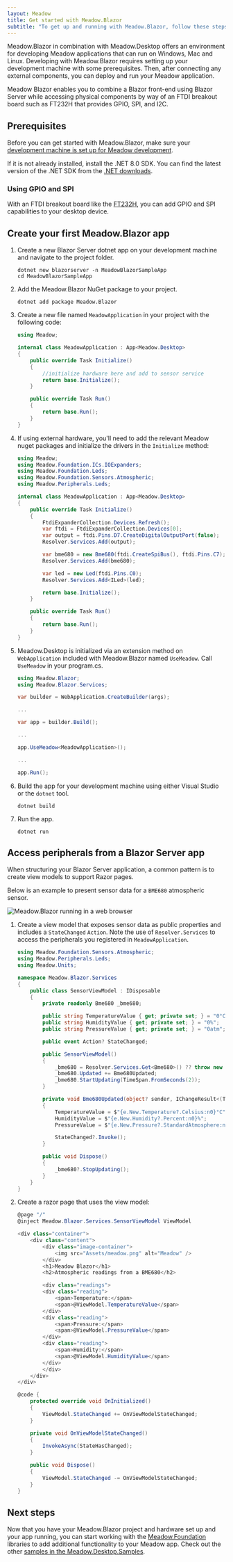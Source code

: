 ```yaml
---
layout: Meadow
title: Get started with Meadow.Blazor
subtitle: "To get up and running with Meadow.Blazor, follow these steps:"
---
```


Meadow.Blazor in combination with Meadow.Desktop offers an environment for developing Meadow applications that can run on Windows, Mac and Linux. Developing with Meadow.Blazor requires setting up your development machine with some prerequisites. Then, after connecting any external components, you can deploy and run your Meadow application.

Meadow Blazor enables you to combine a Blazor front-end using Blazor Server while accessing physical components by way of an FTDI breakout board such as FT232H that provides GPIO, SPI, and I2C.

## Prerequisites

Before you can get started with Meadow.Blazor, make sure your [development machine is set up for Meadow development](/Meadow/Getting_Started/Hello_World/).

If it is not already installed, install the .NET 8.0 SDK. You can find the latest version of the .NET SDK from the [.NET downloads](https://dotnet.microsoft.com/download/dotnet/).

### Using GPIO and SPI

With an FTDI breakout board like the [FT232H](https://www.adafruit.com/product/2264), you can add GPIO and SPI capabilities to your desktop device.

## Create your first Meadow.Blazor app

1. Create a new Blazor Server dotnet app on your development machine and navigate to the project folder.

    ```command
    dotnet new blazorserver -n MeadowBlazorSampleApp
    cd MeadowBlazorSampleApp
    ```

1. Add the Meadow.Blazor NuGet package to your project.

    ```command
    dotnet add package Meadow.Blazor
    ```

1. Create a new file named `MeadowApplication` in your project with the following code:

    ```csharp
    using Meadow;

    internal class MeadowApplication : App<Meadow.Desktop>
    {
        public override Task Initialize()
        {
            //initialize hardware here and add to sensor service
            return base.Initialize();
        }

        public override Task Run()
        {
            return base.Run();
        }
    }
    ```

1. If using external hardware, you'll need to add the relevant Meadow nuget packages and initialize the drivers in the `Initialize` method:

    ```csharp
    using Meadow;
    using Meadow.Foundation.ICs.IOExpanders;
    using Meadow.Foundation.Leds;
    using Meadow.Foundation.Sensors.Atmospheric;
    using Meadow.Peripherals.Leds;

    internal class MeadowApplication : App<Meadow.Desktop>
    {
        public override Task Initialize()
        {
            FtdiExpanderCollection.Devices.Refresh();
            var ftdi = FtdiExpanderCollection.Devices[0];
            var output = ftdi.Pins.D7.CreateDigitalOutputPort(false);
            Resolver.Services.Add(output);

            var bme680 = new Bme680(ftdi.CreateSpiBus(), ftdi.Pins.C7);
            Resolver.Services.Add(bme680);

            var led = new Led(ftdi.Pins.C0);
            Resolver.Services.Add<ILed>(led);

            return base.Initialize();
        }

        public override Task Run()
        {
            return base.Run();
        }
    }
    ```

1. Meadow.Desktop is initialized via an extension method on `WebApplication` included with Meadow.Blazor named `UseMeadow`. Call `UseMeadow` in your program.cs.

    ```csharp
    using Meadow.Blazor;
    using Meadow.Blazor.Services;

    var builder = WebApplication.CreateBuilder(args);

    ...

    var app = builder.Build();

    ...

    app.UseMeadow<MeadowApplication>();

    ...

    app.Run();
    ```

1. Build the app for your development machine using either Visual Studio or the `dotnet` tool.

    ```command
    dotnet build
    ```

1. Run the app.

    ```command
    dotnet run
    ```

## Access peripherals from a Blazor Server app

When structuring your Blazor Server application, a common pattern is to create view models to support Razor pages.

Below is an example to present sensor data for a `BME680` atmospheric sensor. 

![Meadow.Blazor running in a web browser](meadow_blazor.jpg)

1. Create a view model that exposes sensor data as public properties and includes a `StateChanged` `Action`. Note the use of `Resolver.Services` to access the peripherals you registered in `MeadowApplication`. 

    ```csharp
    using Meadow.Foundation.Sensors.Atmospheric;
    using Meadow.Peripherals.Leds;
    using Meadow.Units;

    namespace Meadow.Blazor.Services
    {
        public class SensorViewModel : IDisposable
        {
            private readonly Bme680 _bme680;

            public string TemperatureValue { get; private set; } = "0°C";
            public string HumidityValue { get; private set; } = "0%";
            public string PressureValue { get; private set; } = "0atm";

            public event Action? StateChanged;

            public SensorViewModel()
            {
                _bme680 = Resolver.Services.Get<Bme680>() ?? throw new Exception("BME680 not found");
                _bme680.Updated += Bme680Updated;
                _bme680.StartUpdating(TimeSpan.FromSeconds(2));
            }

            private void Bme680Updated(object? sender, IChangeResult<(Temperature? Temperature, RelativeHumidity? Humidity, Pressure? Pressure, Resistance? GasResistance)> e)
            {
                TemperatureValue = $"{e.New.Temperature?.Celsius:n0}°C";
                HumidityValue = $"{e.New.Humidity?.Percent:n0}%";
                PressureValue = $"{e.New.Pressure?.StandardAtmosphere:n2}atm";

                StateChanged?.Invoke();
            }

            public void Dispose()
            {
                _bme680?.StopUpdating();
            }
        }
    }
    ```

2. Create a razor page that uses the view model:

    ```csharp
    @page "/"
    @inject Meadow.Blazor.Services.SensorViewModel ViewModel

    <div class="container">
        <div class="content">
            <div class="image-container">
                <img src="Assets/meadow.png" alt="Meadow" />
            </div>
            <h1>Meadow Blazor</h1>
            <h2>Atmospheric readings from a BME680</h2>

            <div class="readings">
            <div class="reading">
                <span>Temperature:</span>
                <span>@ViewModel.TemperatureValue</span>
            </div>
            <div class="reading">
                <span>Pressure:</span>
                <span>@ViewModel.PressureValue</span>
            </div>
            <div class="reading">
                <span>Humidity:</span>
                <span>@ViewModel.HumidityValue</span>
            </div>
            </div>
        </div>
    </div>

    @code {
        protected override void OnInitialized()
        {
            ViewModel.StateChanged += OnViewModelStateChanged;
        }

        private void OnViewModelStateChanged()
        {
            InvokeAsync(StateHasChanged);
        }

        public void Dispose()
        {
            ViewModel.StateChanged -= OnViewModelStateChanged;
        }
    }
    ```

## Next steps

Now that you have your Meadow.Blazor project and hardware set up and your app running, you can start working with the [Meadow.Foundation](../../../Meadow.Foundation/Getting_Started/) libraries to add additional functionality to your Meadow app. Check out the other [samples in the Meadow.Desktop.Samples](https://github.com/WildernessLabs/Meadow.Samples/tree/main/Source/).
